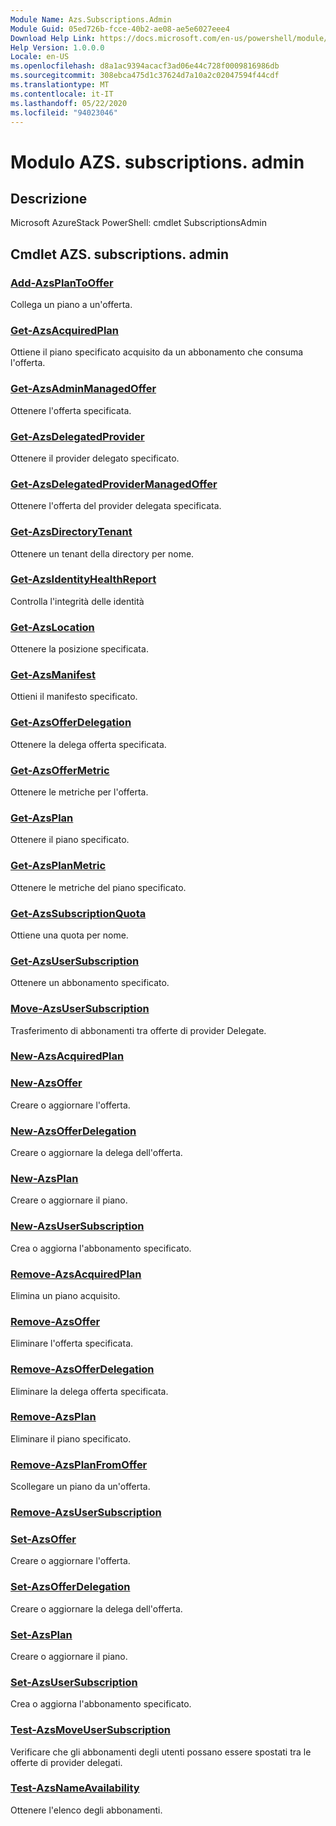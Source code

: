 ```yaml
---
Module Name: Azs.Subscriptions.Admin
Module Guid: 05ed726b-fcce-40b2-ae08-ae5e6027eee4
Download Help Link: https://docs.microsoft.com/en-us/powershell/module/azs.subscriptions.admin
Help Version: 1.0.0.0
Locale: en-US
ms.openlocfilehash: d8a1ac9394acacf3ad06e44c728f0009816986db
ms.sourcegitcommit: 308ebca475d1c37624d7a10a2c02047594f44cdf
ms.translationtype: MT
ms.contentlocale: it-IT
ms.lasthandoff: 05/22/2020
ms.locfileid: "94023046"
---
```

# Modulo AZS. subscriptions. admin
## Descrizione
Microsoft AzureStack PowerShell: cmdlet SubscriptionsAdmin

## Cmdlet AZS. subscriptions. admin
### [Add-AzsPlanToOffer](Add-AzsPlanToOffer.md)
Collega un piano a un'offerta.

### [Get-AzsAcquiredPlan](Get-AzsAcquiredPlan.md)
Ottiene il piano specificato acquisito da un abbonamento che consuma l'offerta.

### [Get-AzsAdminManagedOffer](Get-AzsAdminManagedOffer.md)
Ottenere l'offerta specificata.

### [Get-AzsDelegatedProvider](Get-AzsDelegatedProvider.md)
Ottenere il provider delegato specificato.

### [Get-AzsDelegatedProviderManagedOffer](Get-AzsDelegatedProviderManagedOffer.md)
Ottenere l'offerta del provider delegata specificata.

### [Get-AzsDirectoryTenant](Get-AzsDirectoryTenant.md)
Ottenere un tenant della directory per nome.

### [Get-AzsIdentityHealthReport](Get-AzsIdentityHealthReport.md)
Controlla l'integrità delle identità

### [Get-AzsLocation](Get-AzsLocation.md)
Ottenere la posizione specificata.

### [Get-AzsManifest](Get-AzsManifest.md)
Ottieni il manifesto specificato.

### [Get-AzsOfferDelegation](Get-AzsOfferDelegation.md)
Ottenere la delega offerta specificata.

### [Get-AzsOfferMetric](Get-AzsOfferMetric.md)
Ottenere le metriche per l'offerta.

### [Get-AzsPlan](Get-AzsPlan.md)
Ottenere il piano specificato.

### [Get-AzsPlanMetric](Get-AzsPlanMetric.md)
Ottenere le metriche del piano specificato.

### [Get-AzsSubscriptionQuota](Get-AzsSubscriptionQuota.md)
Ottiene una quota per nome.

### [Get-AzsUserSubscription](Get-AzsUserSubscription.md)
Ottenere un abbonamento specificato.

### [Move-AzsUserSubscription](Move-AzsUserSubscription.md)
Trasferimento di abbonamenti tra offerte di provider Delegate.

### [New-AzsAcquiredPlan](New-AzsAcquiredPlan.md)


### [New-AzsOffer](New-AzsOffer.md)
Creare o aggiornare l'offerta.

### [New-AzsOfferDelegation](New-AzsOfferDelegation.md)
Creare o aggiornare la delega dell'offerta.

### [New-AzsPlan](New-AzsPlan.md)
Creare o aggiornare il piano.

### [New-AzsUserSubscription](New-AzsUserSubscription.md)
Crea o aggiorna l'abbonamento specificato.

### [Remove-AzsAcquiredPlan](Remove-AzsAcquiredPlan.md)
Elimina un piano acquisito.

### [Remove-AzsOffer](Remove-AzsOffer.md)
Eliminare l'offerta specificata.

### [Remove-AzsOfferDelegation](Remove-AzsOfferDelegation.md)
Eliminare la delega offerta specificata.

### [Remove-AzsPlan](Remove-AzsPlan.md)
Eliminare il piano specificato.

### [Remove-AzsPlanFromOffer](Remove-AzsPlanFromOffer.md)
Scollegare un piano da un'offerta.

### [Remove-AzsUserSubscription](Remove-AzsUserSubscription.md)


### [Set-AzsOffer](Set-AzsOffer.md)
Creare o aggiornare l'offerta.

### [Set-AzsOfferDelegation](Set-AzsOfferDelegation.md)
Creare o aggiornare la delega dell'offerta.

### [Set-AzsPlan](Set-AzsPlan.md)
Creare o aggiornare il piano.

### [Set-AzsUserSubscription](Set-AzsUserSubscription.md)
Crea o aggiorna l'abbonamento specificato.

### [Test-AzsMoveUserSubscription](Test-AzsMoveUserSubscription.md)
Verificare che gli abbonamenti degli utenti possano essere spostati tra le offerte di provider delegati.

### [Test-AzsNameAvailability](Test-AzsNameAvailability.md)
Ottenere l'elenco degli abbonamenti.

